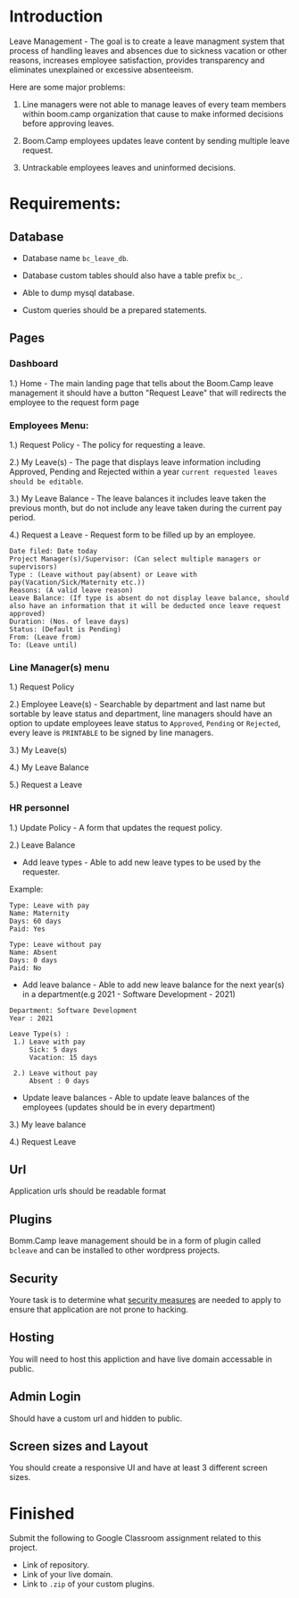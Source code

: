# Introduction

Leave Management - The goal is to create a leave managment system that process of handling leaves and absences due to sickness vacation or other reasons, increases employee satisfaction, provides transparency and eliminates unexplained or excessive absenteeism.

Here are some major problems:

1. Line managers were not able to manage leaves of every team members within boom.camp organization that cause to make informed decisions before approving leaves.

2. Boom.Camp employees updates leave content by sending multiple leave request. 

3. Untrackable employees leaves and uninformed decisions.


# Requirements:

## Database

* Database name `bc_leave_db`.

* Database custom tables should also have a table prefix `bc_`.

* Able to dump mysql database. 

* Custom queries should be a prepared statements.

## Pages


### Dashboard

1.) Home - The main landing page that tells about the Boom.Camp leave management it should have a button "Request Leave" that will redirects the employee to the request form page


### Employees Menu:
	
1.) Request Policy - The policy for requesting a leave.

2.) My Leave(s) - The page that displays leave information including Approved, Pending and Rejected within a year `current requested leaves should be editable`.

3.) My Leave Balance - The leave balances it includes leave taken the previous month, but do not include any leave taken during the current pay period.

4.) Request a Leave - Request form to be filled up by an employee.

```
Date filed: Date today 
Project Manager(s)/Supervisor: (Can select multiple managers or supervisors)
Type : (Leave without pay(absent) or Leave with pay(Vacation/Sick/Maternity etc.))
Reasons: (A valid leave reason)
Leave Balance: (If type is absent do not display leave balance, should also have an information that it will be deducted once leave request approved)
Duration: (Nos. of leave days)
Status: (Default is Pending)
From: (Leave from)
To: (Leave until)
```

### Line Manager(s) menu

1.) Request Policy

2.) Employee Leave(s) - Searchable by department and last name but sortable by leave status and department, line managers should have an option to update employees leave status to `Approved`, `Pending` or `Rejected`, every leave is `PRINTABLE` to be signed by line managers.

3.) My Leave(s)

4.) My Leave Balance 	

5.) Request a Leave


### HR personnel

1.) Update Policy - A form that updates the request policy.

2.) Leave Balance 

* Add leave types - Able to add new leave types to be used by the requester.

Example: 

```
Type: Leave with pay
Name: Maternity
Days: 60 days
Paid: Yes

Type: Leave without pay
Name: Absent
Days: 0 days
Paid: No
```

* Add leave balance - Able to add new leave balance for the next year(s) in a department(e.g 2021 - Software Development - 2021)

```
Department: Software Development
Year : 2021

Leave Type(s) :
 1.) Leave with pay 
     Sick: 5 days
     Vacation: 15 days
     
 2.) Leave without pay
     Absent : 0 days
```

* Update leave balances - Able to update leave balances of the employees (updates should be in every department)
		
3.) My leave balance 	

4.) Request Leave


## Url

Application urls should be readable format

## Plugins

Bomm.Camp leave management should be in a form of plugin called `bcleave` and can be installed to other wordpress projects.

## Security

Youre task is to determine what [security measures](https://secure.wphackedhelp.com/blog/wordpress-security-checklist-guide/) are needed to apply to ensure that application are not prone to hacking.

## Hosting

You will need to host this appliction and have live domain accessable in public.

## Admin Login

Should have a custom url and hidden to public.

## Screen sizes and Layout

You should create a responsive UI and have at least 3 different screen sizes.

# Finished

Submit the following to Google Classroom assignment related to this project.

* Link of repository.
* Link of your live domain.
* Link to `.zip` of your custom plugins.

